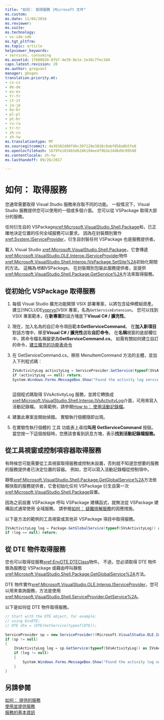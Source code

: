 ```yaml
---
title: "如何： 取得服務 |Microsoft 文件"
ms.custom: 
ms.date: 11/04/2016
ms.reviewer: 
ms.suite: 
ms.technology:
- vs-ide-sdk
ms.tgt_pltfrm: 
ms.topic: article
helpviewer_keywords:
- services, consuming
ms.assetid: 1f000020-8fb7-4e39-8e1e-2e38c7fec3d4
caps.latest.revision: 20
ms.author: gregvanl
manager: ghogen
translation.priority.mt:
- cs-cz
- de-de
- es-es
- fr-fr
- it-it
- ja-jp
- ko-kr
- pl-pl
- pt-br
- ru-ru
- tr-tr
- zh-cn
- zh-tw
ms.translationtype: MT
ms.sourcegitcommit: 4a36302d80f4bc397128e3838c9abf858a0b5fe8
ms.openlocfilehash: 1679fe1834b5d6246194ee4f9b3e24d6d9c09540
ms.contentlocale: zh-tw
ms.lasthandoff: 09/26/2017

---
```

# <a name="how-to-get-a-service"></a>如何： 取得服務
您通常需要取得 Visual Studio 服務來存取不同的功能。 一般情況下，Visual Studio 服務提供您可以使用的一個或多個介面。 您可以從 VSPackage 取得大部分的服務。  
  
 任何衍生自的 VSPackage<xref:Microsoft.VisualStudio.Shell.Package>和，已正確地決定位置的任何全域服務可以要求。 因為在封裝類別實作<xref:System.IServiceProvider>，衍生自封裝任何 VSPackage 也是服務提供者。  
  
 載入 Visual Studio <xref:Microsoft.VisualStudio.Shell.Package>，它會傳遞<xref:Microsoft.VisualStudio.OLE.Interop.IServiceProvider>物件<xref:Microsoft.VisualStudio.Shell.Interop.IVsPackage.SetSite%2A>初始化期間的方法。 這稱為*地點*VSPackage。 在封裝類別包裝此服務提供者，並提供<xref:Microsoft.VisualStudio.Shell.Package.GetService%2A>方法來取得服務。  
  
## <a name="getting-a-service-from-an-initialized-vspackage"></a>從初始化 VSPackage 取得服務  
  
1.  每個 Visual Studio 擴充功能開頭 VSIX 部署專案，以將包含延伸模組資產。 建立[!INCLUDE[vsprvs](../code-quality/includes/vsprvs_md.md)]VSIX 專案，名為`GetServiceExtension`。 您可以找到 VSIX 專案範本，在**新專案**對話方塊底下**Visual C# / 擴充性**。  
  
2.  現在，加入名為的自訂命令項目範本**GetServiceCommand**。 在**加入新項目**對話方塊中，移至**Visual C# / 擴充性**選取**自訂命令**。 在**名稱**視窗的底部欄位中，將命令檔名稱變更為**GetServiceCommand.cs**。 如需有關如何建立自訂的命令，[建立擴充的功能表命令](../extensibility/creating-an-extension-with-a-menu-command.md)  
  
3.  在 GetServiceCommand.cs，移除 MenuItemCommand 方法的主體，並加入下列程式碼：  
  
    ```csharp  
    IVsActivityLog activityLog = ServiceProvider.GetService(typeof(SVsActivityLog)) as IVsActivityLog;  
    if (activityLog == null) return;  
    System.Windows.Forms.MessageBox.Show("Found the activity log service.");  
  
    ```  
  
     這個程式碼取得 SVsActivityLog 服務，並將它轉換成<xref:Microsoft.VisualStudio.Shell.Interop.IVsActivityLog>介面，可用來寫入活動記錄檔。 如需範例，請參閱[How to： 使用活動記錄檔](../extensibility/how-to-use-the-activity-log.md)。  
  
4.  建置此專案並開始偵錯。 實驗執行個體隨即出現。  
  
5.  在實驗性執行個體的 工具 功能表上尋找**叫用 GetServiceCommand**  按鈕。 當您按一下這個按鈕時，您應該會看到訊息方塊，表示**找到活動記錄檔服務。**  
  
## <a name="getting-a-service-from-a-tool-window-or-control-container"></a>從工具視窗或控制項容器取得服務  
 有時候您可能需要從工具視窗取得服務或控制未設置，否則就不知道您想要的服務的服務提供者已決定位置的容器。 例如，您可以寫入活動記錄檔從控制項中。  
  
 靜態<xref:Microsoft.VisualStudio.Shell.Package.GetGlobalService%2A>方法依賴快取的服務提供者，它會初始化任何 VSPackage 衍生自第一次<xref:Microsoft.VisualStudio.Shell.Package>設置。  
  
 因為之前設置 VSPackage 呼叫 VSPackage 建構函式，就無法從 VSPackage 建構函式通常使用 全域服務。 請參閱[如何： 疑難排解服務](../extensibility/how-to-troubleshoot-services.md)的因應措施。  
  
 以下是方法的範例的工具視窗或其他非 VSPackage 項目中取得服務。  
  
```csharp  
IVsActivityLog log = Package.GetGlobalService(typeof(SVsActivityLog)) as IVsActivityLog;  
if (log == null) return;  
```  
  
## <a name="getting-a-service-from-the-dte-object"></a>從 DTE 物件取得服務  
 您也可以取得從服務<xref:EnvDTE.DTEClass>物件。 不過，您必須取得 DTE 物件做為服務從 VSPackage 或藉由呼叫靜態<xref:Microsoft.VisualStudio.Shell.Package.GetGlobalService%2A>方法。  
  
 DTE 物件實作<xref:Microsoft.VisualStudio.OLE.Interop.IServiceProvider>，您可以用來查詢服務，方法是使用<xref:Microsoft.VisualStudio.Shell.ServiceProvider.GetService%2A>。  
  
 以下是如何從 DTE 物件取得服務。  
  
```csharp  
// Start with the DTE object, for example:   
// using EnvDTE;  
// DTE dte = (DTE)GetService(typeof(DTE));  
  
ServiceProvider sp = new ServiceProvider((Microsoft.VisualStudio.OLE.Interop.IServiceProvider)dte);  
if (sp != null)  
{  
    IVsActivityLog log = sp.GetService(typeof(SVsActivityLog)) as IVsActivityLog;  
    if (log != null)  
    {   
        System.Windows.Forms.MessageBox.Show("Found the activity log service.");  
    }  
}  
```  
  
## <a name="see-also"></a>另請參閱  
 [如何： 提供的服務](../extensibility/how-to-provide-a-service.md)   
 [使用並提供服務](../extensibility/using-and-providing-services.md)   
 [服務的基本資訊](../extensibility/internals/service-essentials.md)
